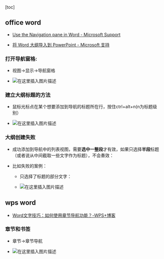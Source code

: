 [toc]



##  office word

- [Use the Navigation pane in Word - Microsoft Support](https://support.microsoft.com/en-us/office/use-the-navigation-pane-in-word-394787be-bca7-459b-894e-3f8511515e55)

- [将 Word 大纲导入到 PowerPoint - Microsoft 支持](https://support.microsoft.com/zh-cn/office/将-word-大纲导入到-powerpoint-a25f6e01-9a19-4c0d-a108-7f533e42dfe9)

### 打开导航窗格:

- 视图->显示->导航窗格

- ![在这里插入图片描述](https://img-blog.csdnimg.cn/20210408183822384.png?x-oss-process=image/watermark,type_ZmFuZ3poZW5naGVpdGk,shadow_10,text_aHR0cHM6Ly9ibG9nLmNzZG4ubmV0L3h1Y2hhb3hpbjEzNzU=,size_16,color_FFFFFF,t_70)



###  建立大纲标题的方法

- 鼠标光标点在某个想要添加到导航的标题所在行，按住ctrl+alt+n(n为标题级别）

- ![在这里插入图片描述](https://img-blog.csdnimg.cn/20210414094445694.png?x-oss-process=image/watermark,type_ZmFuZ3poZW5naGVpdGk,shadow_10,text_aHR0cHM6Ly9ibG9nLmNzZG4ubmV0L3h1Y2hhb3hpbjEzNzU=,size_16,color_FFFFFF,t_70)

###  大纲创建失败

- 成功添加到导航中的列表视图，需要**选中一整段**才有效，如果只选择**半段**标题（或者说从中间截取一些文字作为标题），不会奏效：

- 比如失败的案例：

  - 只选择了标题的部分文字：

  - ![在这里插入图片描述](https://img-blog.csdnimg.cn/20210408184154350.png?x-oss-process=image/watermark,type_ZmFuZ3poZW5naGVpdGk,shadow_10,text_aHR0cHM6Ly9ibG9nLmNzZG4ubmV0L3h1Y2hhb3hpbjEzNzU=,size_16,color_FFFFFF,t_70)

## wps word

- [Word文字技巧：如何使用章节导航功能？-WPS+博客](https://plus.wps.cn/news/p99272.html)

### 章节和书签

- 章节->章节导航

- ![在这里插入图片描述](https://img-blog.csdnimg.cn/7fb71a54fa024efe92b78bbd735a4333.png)





